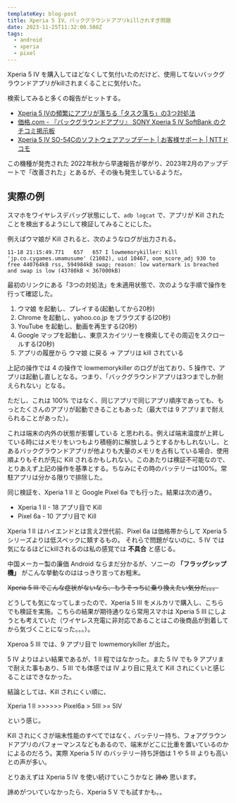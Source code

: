 ```yaml
---
templateKey: blog-post
title: Xperia 5 IV、バックグラウンドアプリkillされすぎ問題
date: 2023-11-25T11:32:00.508Z
tags:
  - android
  - xperia
  - pixel
---
```


Xperia 5 IV を購入してほどなくして気付いたのだけど、使用してないバックグラウンドアプリがkillされまくることに気付いた。

検索してみると多くの報告がヒットする。

- [Xperia 5 Ⅳの頻繁にアプリが落ちる「タスク落ち」の3つ対処法](https://androidons.com/android/xpera5iv_taskdown_repair.html)
- [価格.com - 『バックグラウンドアプリ』 SONY Xperia 5 IV SoftBank のクチコミ掲示板](https://bbs.kakaku.com/bbs/J0000039728/SortID=25046955/#25261907)
- [Xperia 5 IV SO-54Cのソフトウェアアップデート | お客様サポート | NTTドコモ](https://www.docomo.ne.jp/support/product_update/so54c/index.html)

この機種が発売された 2022年秋から早速報告が挙がり、2023年2月のアップデートで「改善された」とあるが、その後も発生しているようだ。


## 実際の例

スマホをワイヤレスデバッグ状態にして、``adb logcat`` で、アプリが Kill されたことを検出するようにして検証してみることにした。

例えばウマ娘が Kill されると、次のようなログが出力される。

 ```
 11-18 21:15:49.771   657   657 I lowmemorykiller: Kill 'jp.co.cygames.umamusume' (21082), uid 10467, oom_score_adj 930 to free 440764kB rss, 594984kB swap; reason: low watermark is breached and swap is low (43780kB < 367000kB)
```
 
最初のリンクにある「3つの対処法」を未適用状態で、次のような手順で操作を行って確認した。

1. ウマ娘 を起動し、プレイする(起動してから20秒)
2. Chrome を起動し、yahoo.co.jp をブラウズする(20秒)
3. YouTube を起動し、動画を再生する(20秒)
4. Google マップを起動し、東京スカイツリーを検索してその周辺をスクロールする(20秒)
5. アプリの履歴から ウマ娘 に戻る → アプリは kill されている

上記の操作では 4 の操作で lowmemorykiller のログが出ており、5 操作で、アプリは起動し直しとなる。つまり、「バックグラウンドアプリは3つまでしか耐えられない」となる。

ただし、これは 100% ではなく、同じアプリで同じアプリ順序であっても、もっとたくさんのアプリが起動できることもあった（最大では 9 アプリまで耐えられることがあった）。

これは端末の内外の状態が影響している
と思われる。例えば端末温度が上昇している時にはメモリをいつもより積極的に解放しようとするかもしれないし、とあるバックグラウンドアプリが他よりも大量のメモリを占有している場合、使用順よりもそれが先に Kill されるかもしれない。このあたりは検証不可能なので、とりあえず上記の操作を基準とする。ちなみにその時のバッテリーは100%。常駐アプリは分かる限りで排除した。

同じ検証を、Xperia 1 II と Google Pixel 6a でも行った。結果は次の通り。

- Xperia 1 II - 18 アプリ目で Kill
- Pixel 6a - 10 アプリ目で Kill

Xperia 1 II はハイエンドとは言え2世代前、Pixel 6a は価格帯からして Xperia 5 シリーズよりは低スペックに類するもの。
それらで問題がないのに、5 IV では気になるほどにkillされるのは私の感覚では **不具合** と感じる。

中国メーカー製の廉価 Android ならまだ分かるが、ソニーの **「フラッグシップ機」** がこんな挙動なのははっきり言ってお粗末。

~~Xperia 5 III でこんな症状がないなら、もうそっちに乗り換えたい気分だ。。。~~

どうしても気になってしまったので、Xperia 5 III をメルカリで購入し、こちらでも検証を実施。こちらの結果が期待通りなら常用スマホは Xperia 5 III にしようとも考えていた（ワイヤレス充電に非対応であることはこの後商品が到着してから気づくことになった。。。）。

Xperoa 5 III では、9 アプリ目で lowmemorykiller が出た。

5 IV よりはよい結果であるが、1 II 程ではなかった。また 5 IV でも 9 アプリまで耐えた事もあり、5 III でも体感では IV より目に見えて Kill されにくいと感じることはできなかった。

結論としては、Kill されにくい順に、

Xperia 1 II >>>>>> Pixel6a > 5III >= 5IV

という感じ。

Kill されにくさが端末性能のすべてではなく、バッテリー持ち、フォアグラウンドアプリのパフォーマンスなどもあるので、端末がどこに比重を置いているのかによるのだろう。実際 Xperia 5 IV のバッテリー持ち評価は 1 や 5 III よりも高いとの声が多い。

とりあえずは Xperia 5 IV を使い続けていこうかなと ~~諦め~~ 思います。


諦めがついていなかったら、Xperia 5 V でも試すかも。。

